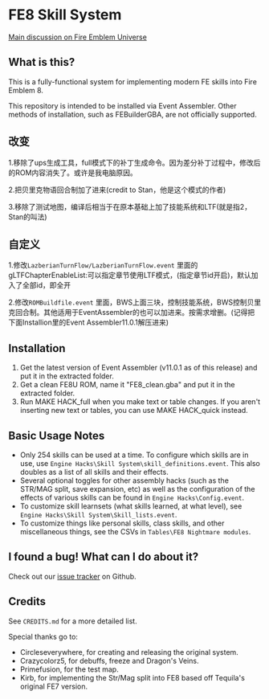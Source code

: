 
# FE8 Skill System

[Main discussion on Fire Emblem Universe](https://feuniverse.us/t/fe8-skill-system-v1-0-254-skills-done-more-on-the-way/2312)

## What is this?

This is a fully-functional system for implementing modern FE skills into Fire
Emblem 8.

This repository is intended to be installed via Event Assembler. Other methods
of installation, such as FEBuilderGBA, are not officially supported.

## 改变

1.移除了ups生成工具，full模式下的补丁生成命令。因为差分补丁过程中，修改后的ROM内容消失了。或许是我电脑原因。

2.把贝里克物语回合制加了进来(credit to Stan，他是这个模式的作者)

3.移除了测试地图，编译后相当于在原本基础上加了技能系统和LTF(就是指2，Stan的叫法)

## 自定义

1.修改`LazberianTurnFlow/LazberianTurnFlow.event` 里面的gLTFChapterEnableList:可以指定章节使用LTF模式，(指定章节id开启)，默认加入了全部id，即全开

2.修改`ROMBuildfile.event` 里面，BWS上面三块，控制技能系统，BWS控制贝里克回合制。其他适用于EventAssembler的也可以加进来。按需求增删。(记得把下面Installion里的Event Assembler11.0.1解压进来)

## Installation

1. Get the latest version of Event Assembler (v11.0.1 as of this release) and put it in the extracted folder.
2. Get a clean FE8U ROM, name it "FE8_clean.gba" and put it in the extracted folder.
3. Run MAKE HACK_full when you make text or table changes. If you aren't inserting new text or tables, you can use MAKE HACK_quick instead.

## Basic Usage Notes

- Only 254 skills can be used at a time. To configure which skills are in use, use `Engine Hacks\Skill System\skill_definitions.event`. This also doubles as a list of all skills and their effects.
- Several optional toggles for other assembly hacks (such as the STR/MAG split, save expansion, etc) as well as the configuration of the effects of various skills can be found in `Engine Hacks\Config.event`.
- To customize skill learnsets (what skills learned, at what level), see `Engine Hacks\Skill System\Skill_lists.event`.
- To customize things like personal skills, class skills, and other miscellaneous things, see the CSVs in `Tables\FE8 Nightmare modules`.

## I found a bug! What can I do about it?

Check out our [issue tracker](https://github.com/FireEmblemUniverse/SkillSystem_FE8/issues) on Github.

## Credits

See `CREDITS.md` for a more detailed list.

Special thanks go to:
  - Circleseverywhere, for creating and releasing the original system.
  - Crazycolorz5, for debuffs, freeze and Dragon's Veins.
  - Primefusion, for the test map.
  - Kirb, for implementing the Str/Mag split into FE8 based off Tequila's original FE7 version.

